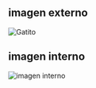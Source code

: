 ## imagen externo
![Gatito](https://images.unsplash.com/photo-1514888286974-6c03e2ca1dba?ixlib=rb-4.0.3&ixid=MnwxMjA3fDB8MHxzZWFyY2h8Mnx8Z2F0b3xlbnwwfHwwfHw%3D&auto=format&fit=crop&w=500&q=60)

## imagen interno
![imagen interno](../assets/gatitos.avif)

